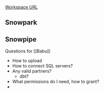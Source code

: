 
[Workspace URL](https://app.snowflake.com/mdtplc/awsuse1p1/dashboards)


## Snowpark

## Snowpipe


Questions for [[Babu]]
- How to upload
- How to connect SQL servers?
- Any valid partners?
	- dbt?
- What permissions do I need, how to grant?
- 